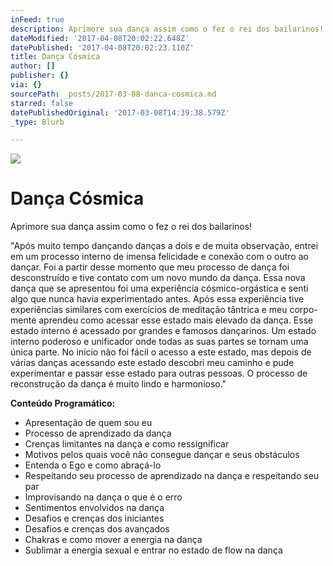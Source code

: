```yaml
---
inFeed: true
description: Aprimore sua dança assim como o fez o rei dos bailarinos!
dateModified: '2017-04-08T20:02:22.648Z'
datePublished: '2017-04-08T20:02:23.110Z'
title: Dança Cósmica
author: []
publisher: {}
via: {}
sourcePath: _posts/2017-03-08-danca-cosmica.md
starred: false
datePublishedOriginal: '2017-03-08T14:39:38.579Z'
_type: Blurb

---
```

![](https://the-grid-user-content.s3-us-west-2.amazonaws.com/2d011f45-42ab-49b5-a06b-269c574c4055.jpg)

# Dança Cósmica

Aprimore sua dança assim como o fez o rei dos bailarinos!

"Após muito tempo dançando danças a dois e de muita observação, entrei em um processo interno de imensa felicidade e conexão com o outro ao dançar. Foi a partir desse momento que meu processo de dança foi desconstruído e tive contato com um novo mundo da dança. Essa nova dança que se apresentou foi uma experiência cósmico-orgástica e senti algo que nunca havia experimentado antes. Após essa experiência tive experiências similares com exercícios de meditação tântrica e meu corpo-mente aprendeu como acessar esse estado mais elevado da dança. Esse estado interno é acessado por grandes e famosos dançarinos. Um estado interno poderoso e unificador onde todas as suas partes se tornam uma única parte. No início não foi fácil o acesso a este estado, mas depois de várias danças acessando este estado descobri meu caminho e pude experimentar e passar esse estado para outras pessoas. O processo de reconstrução da dança é muito lindo e harmonioso."

**Conteúdo Programático:**

* Apresentação de quem sou eu
* Processo de aprendizado da dança
* Crenças limitantes na dança e como ressignificar
* Motivos pelos quais você não consegue dançar e seus obstáculos
* Entenda o Ego e como abraçá-lo
* Respeitando seu processo de aprendizado na dança e respeitando seu par
* Improvisando na dança o que é o erro
* Sentimentos envolvidos na dança
* Desafios e crenças dos iniciantes
* Desafios e crenças dos avançados
* Chakras e como mover a energia na dança
* Sublimar a energia sexual e entrar no estado de flow na dança